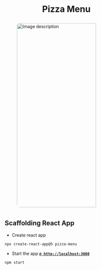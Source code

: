 <div style="padding: 50px">

<h1 align="center">Pizza Menu</h1>

<img src="https://images.unsplash.com/photo-1588315029754-2dd089d39a1a?q=80&w=2942&auto=format&fit=crop&ixlib=rb-4.0.3&ixid=M3wxMjA3fDB8MHxwaG90by1wYWdlfHx8fGVufDB8fHx8fA%3D%3D" style="height: 600px; width: 80%; padding: 10px; border-radius: 20px; display: block; margin-left: auto; margin-right: auto;" alt="Image description"/>

<h2 align="left">Scaffolding React App</h2>

* Create react app

```bash
npx create-react-app@5 pizza-menu
```

* Start the app [**`@ http://localhost:3000`**](http://localhost:3000)

```bash
npm start
```

</div>

